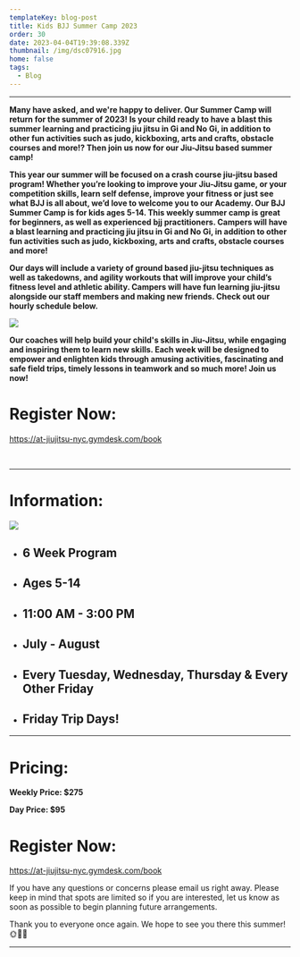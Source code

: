 ```yaml
---
templateKey: blog-post
title: Kids BJJ Summer Camp 2023
order: 30
date: 2023-04-04T19:39:08.339Z
thumbnail: /img/dsc07916.jpg
home: false
tags:
  - Blog
---
```

- - -

**Many have asked, and we're happy to deliver. Our Summer Camp will return for the summer of 2023! Is your child ready to have a blast this summer learning and practicing jiu jitsu in Gi and No Gi, in addition to other fun activities such as judo, kickboxing, arts and crafts, obstacle courses and more!? Then join us now for our Jiu-Jitsu based summer camp!** 

**This year our summer will be focused on a crash course jiu-jitsu based program! Whether you’re looking to improve your Jiu-Jitsu game, or your competition skills, learn self defense, improve your fitness or just see what BJJ is all about, we’d love to welcome you to our Academy. Our BJJ Summer Camp is for kids ages 5-14. This weekly summer camp is great for beginners, as well as experienced bjj practitioners. Campers will have a blast learning and practicing jiu jitsu in Gi and No Gi, in addition to other fun activities such as judo, kickboxing, arts and crafts, obstacle courses and more!**

**Our days will include a variety of ground based jiu-jitsu techniques as well as takedowns, and agility workouts that will improve your child’s fitness level and athletic ability. Campers will have fun learning jiu-jitsu alongside our staff members and making new friends. Check out our hourly schedule below.**

![](/img/summer-camp-schedule-.jpg)

**Our coaches will help build your child's skills in Jiu-Jitsu, while engaging and inspiring them to learn new skills. Each week will be designed to empower and enlighten kids through amusing activities, fascinating and safe field trips, timely lessons in teamwork and so much more! Join us now!**

# **Register Now:**

<https://at-jiujitsu-nyc.gymdesk.com/book>

<br>

- - -

# Information:

![](/img/adult-poster-jan-2021.jpg)

* ## **6 Week Program**
* ## **Ages 5-14**
* ## **11:00 AM - 3:00 PM**
* ## **July - August**
* ## **Every Tuesday, Wednesday, Thursday & Every Other Friday**
* ## Friday Trip Days!

- - -

# Pricing:

**Weekly Price: $275**

**Day Price: $95**

# Register Now:

<https://at-jiujitsu-nyc.gymdesk.com/book>

If you have any questions or concerns please email us right away. Please keep in mind that spots are limited so if you are interested, let us know as soon as possible to begin planning future arrangements.

Thank you to everyone once again. We hope to see you there this summer!🌞🌈🌺

- - -
